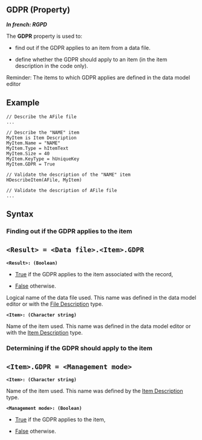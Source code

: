 
## GDPR (Property)

***In french: RGPD***
	



<a name="XUse"></a>
<a name="Use"></a>
<a name="description"></a>
The **GDPR** property is used to: 

- find out if the GDPR applies to an item from a data file. 

- define whether the GDPR should apply to an item (in the item description in the code only).




Reminder: The items to which GDPR applies are defined in the data model editor
<a name="Example1"></a>
<a name="sample_code"></a>

## Example


```wl
// Describe the AFile file
...

// Describe the "NAME" item
MyItem is Item Description
MyItem.Name = "NAME"
MyItem.Type = hItemText
MyItem.Size = 40
MyItem.KeyType = hUniqueKey
MyItem.GDPR = True

// Validate the description of the "NAME" item
HDescribeItem(AFile, MyItem)

// Validate the description of AFile file
...
```

<a name="XSYNTAX"></a>

## Syntax
<a name="SYNTAX1"></a>

### Finding out if the GDPR applies to the item

`<Result> = <Data file>.<Item>.GDPR`
---

**`<Result>: (Boolean)`**



- <u><u><u><u>True</u></u></u></u> if the GDPR applies to the item associated with the record,

- <u><u><u><u>False</u></u></u></u> otherwise.  


Logical name of the data file used. This name was defined in the data model editor or with the [File Description](../WDLang4/1514065.md) type.

**`<Item>: (Character string)`**

Name of the item used. This name was defined in the data model editor or with the [Item Description](../WDLang4/1514071.md) type.


<a name="SYNTAX2"></a>

### Determining if the GDPR should apply to the item

`<Item>.GDPR = <Management mode>`
---

**`<Item>: (Character string)`**

Name of the item used. This name was defined by the [Item Description](../WDLang4/1514071.md) type.

**`<Management mode>: (Boolean)`**



- <u><u><u><u>True</u></u></u></u> if the GDPR applies to the item,

- <u><u><u><u>False</u></u></u></u> otherwise.







